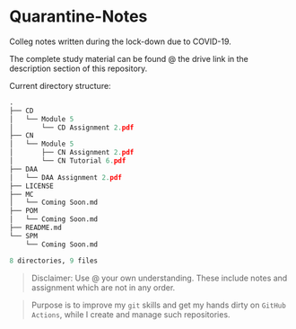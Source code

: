 # Quarantine-Notes

Colleg notes written during the lock-down due to COVID-19.

The complete study material can be found @ the drive link in the description section of this repository.

Current directory structure:
```python 
.
├── CD
│   └── Module 5
│       └── CD Assignment 2.pdf
├── CN
│   └── Module 5
│       ├── CN Assignment 2.pdf
│       └── CN Tutorial 6.pdf
├── DAA
│   └── DAA Assignment 2.pdf
├── LICENSE
├── MC
│   └── Coming Soon.md
├── POM
│   └── Coming Soon.md
├── README.md
└── SPM
    └── Coming Soon.md

8 directories, 9 files
```

> Disclaimer: Use @ your own understanding. These include notes and assignment which are not in any order.

> Purpose is to improve my `git` skills and get my hands dirty on `GitHub Actions`, while I create and manage such repositories.
